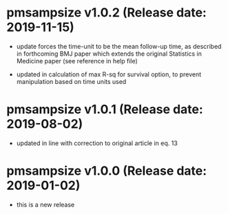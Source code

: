 pmsampsize v1.0.2 (Release date: 2019-11-15)
=============================================

* update forces the time-unit to be the mean follow-up time, as described in forthcoming BMJ paper which extends the original Statistics in Medicine paper (see reference in help file)

* updated in calculation of max R-sq for survival option, to prevent manipulation based on time units used 


pmsampsize v1.0.1 (Release date: 2019-08-02)
=============================================

* updated in line with correction to original article in eq. 13


pmsampsize v1.0.0 (Release date: 2019-01-02)
=============================================

* this is a new release

